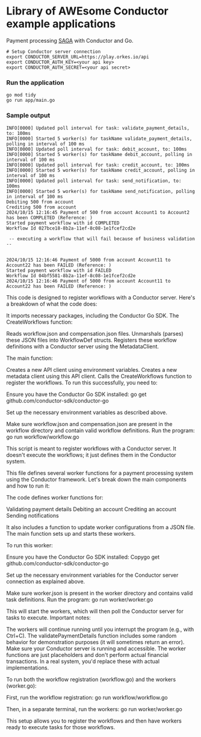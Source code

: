 # Library of AWEsome Conductor example applications
Payment processing [SAGA](https://learn.microsoft.com/en-us/azure/architecture/reference-architectures/saga/saga) with Conductor and Go.

```shell
# Setup Conductor server connection
export CONDUCTOR_SERVER_URL=https://play.orkes.io/api
export CONDUCTOR_AUTH_KEY=<your api key>
export CONDUCTOR_AUTH_SECRET=<your api secret>
```

### Run the application
```shell
go mod tidy
go run app/main.go
```

### Sample output
```shell
INFO[0000] Updated poll interval for task: validate_payment_details, to: 100ms 
INFO[0000] Started 5 worker(s) for taskName validate_payment_details, polling in interval of 100 ms 
INFO[0000] Updated poll interval for task: debit_account, to: 100ms 
INFO[0000] Started 5 worker(s) for taskName debit_account, polling in interval of 100 ms 
INFO[0000] Updated poll interval for task: credit_account, to: 100ms 
INFO[0000] Started 5 worker(s) for taskName credit_account, polling in interval of 100 ms 
INFO[0000] Updated poll interval for task: send_notification, to: 100ms 
INFO[0000] Started 5 worker(s) for taskName send_notification, polling in interval of 100 ms 
Debiting 500 from account 
Crediting 500 from account 
2024/10/15 12:16:45 Payment of 500 from account Account1 to Account2 has been COMPLETED (Reference: )
Started payment workflow with id COMPLETED
Workflow Id 027bce18-8b2a-11ef-8c08-1e1fcef2cd2e

 -- executing a workflow that will fail because of business validation -- 


2024/10/15 12:16:46 Payment of 5000 from account Account11 to Account22 has been FAILED (Reference: )
Started payment workflow with id FAILED
Workflow Id 04bf5581-8b2a-11ef-8c08-1e1fcef2cd2e
2024/10/15 12:16:46 Payment of 5000 from account Account11 to Account22 has been FAILED (Reference: )
```

This code is designed to register workflows with a Conductor server. Here's a breakdown of what the code does:

It imports necessary packages, including the Conductor Go SDK.
The CreateWorkflows function:

Reads workflow.json and compensation.json files.
Unmarshals (parses) these JSON files into WorkflowDef structs.
Registers these workflow definitions with a Conductor server using the MetadataClient.


The main function:

Creates a new API client using environment variables.
Creates a new metadata client using this API client.
Calls the CreateWorkflows function to register the workflows.
To run this successfully, you need to:

Ensure you have the Conductor Go SDK installed:
go get github.com/conductor-sdk/conductor-go

Set up the necessary environment variables as described above.


Make sure workflow.json and compensation.json are present in the workflow directory and contain valid workflow definitions.
Run the program: go run workflow/workflow.go


This script is meant to register workflows with a Conductor server. It doesn't execute the workflows; it just defines them in the Conductor system.

This file defines several worker functions for a payment processing system using the Conductor framework. Let's break down the main components and how to run it:

The code defines worker functions for:

Validating payment details
Debiting an account
Crediting an account
Sending notifications


It also includes a function to update worker configurations from a JSON file.
The main function sets up and starts these workers.

To run this worker:

Ensure you have the Conductor Go SDK installed:
Copygo get github.com/conductor-sdk/conductor-go

Set up the necessary environment variables for the Conductor server connection as explained above.



Make sure worker.json is present in the worker directory and contains valid task definitions.
Run the program:
go run worker/worker.go


This will start the workers, which will then poll the Conductor server for tasks to execute.
Important notes:

The workers will continue running until you interrupt the program (e.g., with Ctrl+C).
The validatePaymentDetails function includes some random behavior for demonstration purposes (it will sometimes return an error).
Make sure your Conductor server is running and accessible.
The worker functions are just placeholders and don't perform actual financial transactions. In a real system, you'd replace these with actual implementations.

To run both the workflow registration (workflow.go) and the workers (worker.go):

First, run the workflow registration:
go run workflow/workflow.go

Then, in a separate terminal, run the workers:
go run worker/worker.go


This setup allows you to register the workflows and then have workers ready to execute tasks for those workflows.
